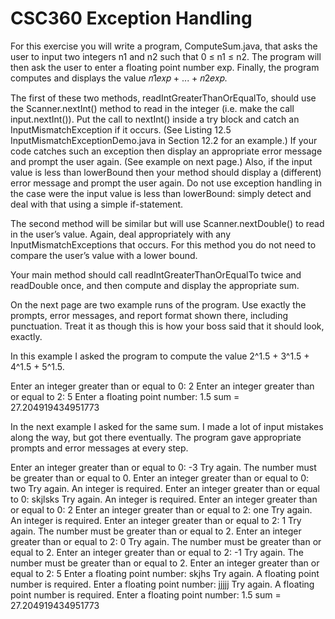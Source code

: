 # CSC360 Exception Handling
 
For this exercise you will write a program, ComputeSum.java, that asks the user to input two integers n1
and n2 such that 0 ≤ n1 ≤ n2. The program will then ask the user to enter a floating point number exp.
Finally, the program computes and displays the value 𝑛1𝑒𝑥𝑝 + ... + 𝑛2𝑒𝑥𝑝.

The first of these two methods, readIntGreaterThanOrEqualTo, should use the Scanner.nextInt() method
to read in the integer (i.e. make the call input.nextInt()). Put the call to nextInt() inside a try block and
catch an InputMismatchException if it occurs. (See Listing 12.5 InputMismatchExceptionDemo.java in
Section 12.2 for an example.) If your code catches such an exception then display an appropriate error
message and prompt the user again. (See example on next page.) Also, if the input value is less than
lowerBound then your method should display a (different) error message and prompt the user again. Do
not use exception handling in the case were the input value is less than lowerBound: simply detect and
deal with that using a simple if-statement.

The second method will be similar but will use Scanner.nextDouble() to read in the user’s value. Again,
deal appropriately with any InputMismatchExceptions that occurs. For this method you do not need to
compare the user’s value with a lower bound.

Your main method should call readIntGreaterThanOrEqualTo twice and readDouble once, and then
compute and display the appropriate sum.

On the next page are two example runs of the program. Use exactly the prompts, error messages, and
report format shown there, including punctuation. Treat it as though this is how your boss said that it
should look, exactly.


In this example I asked the program to compute the value 2^1.5 + 3^1.5 + 4^1.5 + 5^1.5.

Enter an integer greater than or equal to 0: 2
Enter an integer greater than or equal to 2: 5
Enter a floating point number: 1.5
sum = 27.204919434951773


In the next example I asked for the same sum. I made a lot of input mistakes along the way, but got there
eventually. The program gave appropriate prompts and error messages at every step.

Enter an integer greater than or equal to 0: -3
Try again. The number must be greater than or equal to 0.
Enter an integer greater than or equal to 0: two
Try again. An integer is required.
Enter an integer greater than or equal to 0: skjlsks
Try again. An integer is required.
Enter an integer greater than or equal to 0: 2
Enter an integer greater than or equal to 2: one
Try again. An integer is required.
Enter an integer greater than or equal to 2: 1
Try again. The number must be greater than or equal to 2.
Enter an integer greater than or equal to 2: 0
Try again. The number must be greater than or equal to 2.
Enter an integer greater than or equal to 2: -1
Try again. The number must be greater than or equal to 2.
Enter an integer greater than or equal to 2: 5
Enter a floating point number: skjhs
Try again. A floating point number is required.
Enter a floating point number: jjjjj
Try again. A floating point number is required.
Enter a floating point number: 1.5
sum = 27.204919434951773